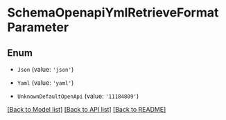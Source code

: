 # SchemaOpenapiYmlRetrieveFormatParameter


## Enum

* `Json` (value: `'json'`)

* `Yaml` (value: `'yaml'`)

* `UnknownDefaultOpenApi` (value: `'11184809'`)

[[Back to Model list]](../README.md#documentation-for-models) [[Back to API list]](../README.md#documentation-for-api-endpoints) [[Back to README]](../README.md)
